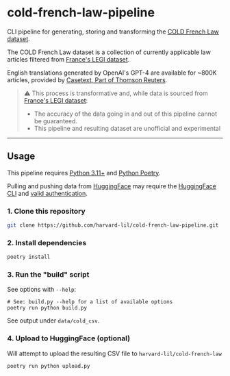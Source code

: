 # cold-french-law-pipeline

CLI pipeline for generating, storing and transforming the [COLD French Law dataset](https://huggingface.co/datasets/harvard-lil/cold-french-law).

The COLD French Law dataset is a collection of currently applicable law articles filtered from [France's LEGI dataset](https://www.data.gouv.fr/fr/datasets/legi-codes-lois-et-reglements-consolides/). 

English translations generated by OpenAI's GPT-4 are available for ~800K articles, provided by [Casetext, Part of Thomson Reuters](https://casetext.com/).

> ⚠️ This process is transformative and, while data is sourced from [France's LEGI dataset](https://www.data.gouv.fr/fr/datasets/legi-codes-lois-et-reglements-consolides/):
> - The accuracy of the data going in and out of this pipeline cannot be guaranteed.  
> - This pipeline and resulting dataset are unofficial and experimental

---

## Usage

This pipeline requires [Python 3.11+](https://www.python.org/) and [Python Poetry](https://python-poetry.org/).

Pulling and pushing data from [HuggingFace](https://huggingface.co/) may require the [HuggingFace CLI](https://huggingface.co/docs/huggingface_hub/en/guides/cli) and [valid authentication](https://huggingface.co/docs/huggingface_hub/en/guides/cli#huggingface-cli-login).

### 1. Clone this repository
```bash
git clone https://github.com/harvard-lil/cold-french-law-pipeline.git
```

### 2. Install dependencies
```bash
poetry install
```

### 3. Run the "build" script
See options with `--help`:
```
# See: build.py --help for a list of available options
poetry run python build.py
```

See output under `data/cold_csv`.

### 4. Upload to HuggingFace (optional)
Will attempt to upload the resulting CSV file to `harvard-lil/cold-french-law`

```
poetry run python upload.py
```
